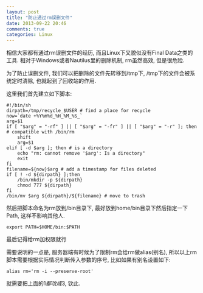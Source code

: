 ```yaml
---
layout: post
title: "防止通过rm误删文件"
date: 2013-09-22 20:46
comments: true
categories: Linux
---
```


相信大家都有通过rm误删文件的经历, 而且Linux下又貌似没有Final Data之类的工具. 相对于Windows或者Nautilus里的删除机制, rm虽然高效, 但是很危险.

为了防止误删文件, 我们可以把删除的文件先转移到/tmp下, /tmp下的文件会被系统定时清除, 也就起到了回收站的作用.

这里我们首先建立如下脚本:

    #!/bin/sh 
    dirpath=/tmp/recycle_$USER # find a place for recycle
    now=`date +%Y%m%d_%H_%M_%S_`  
    arg=$1
    if [ "$arg" = "-rf" ] || [ "$arg" = "-fr" ] || [ "$arg" = "-r" ]; then # compatible with /bin/rm
        shift
        arg=$1
    elif [ -d $arg ]; then # is a directory
        echo "rm: cannot remove '$arg': Is a directory"
        exit
    fi
    filename=${now}$arg # add a timestamp for files deleted
    if [ ! -d ${dirpath} ];then  
        /bin/mkdir -p ${dirpath} 
        chmod 777 ${dirpath} 
    fi 
    /bin/mv $arg ${dirpath}/${filename} # move to trash
 
然后把脚本命名为rm放到/bin目录下, 最好放到home/bin目录下然后指定一下Path, 这样不影响其他人.

    export PATH=$HOME/bin:$PATH

最后记得给rm加权限就行

需要说明的一点是, 服务器端有时候为了限制rm会给rm做alias(别名), 所以以上rm脚本需要根据实际情况判断传入参数的序号, 比如如果有别名设置如下:

    alias rm='rm -i --preserve-root' 

就需要把上面的$1都改成$3, 钦此.
